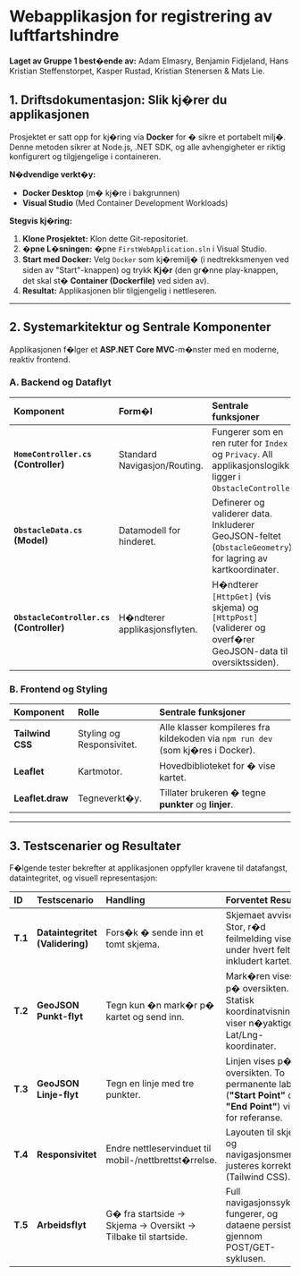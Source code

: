 # Webapplikasjon for registrering av luftfartshindre

**Laget av Gruppe 1 best�ende av:** Adam Elmasry, Benjamin Fidjeland, Hans Kristian Steffenstorpet, Kasper Rustad, Kristian Stenersen & Mats Lie.

## 1. Driftsdokumentasjon: Slik kj�rer du applikasjonen

Prosjektet er satt opp for kj�ring via **Docker** for � sikre et portabelt milj�. Denne metoden sikrer at Node.js, .NET SDK, og alle avhengigheter er riktig konfigurert og tilgjengelige i containeren.

**N�dvendige verkt�y:**

* **Docker Desktop** (m� kj�re i bakgrunnen)
* **Visual Studio** (Med Container Development Workloads)

**Stegvis kj�ring:**

1.  **Klone Prosjektet:** Klon dette Git-repositoriet.
2.  **�pne L�sningen:** �pne `FirstWebApplication.sln` i Visual Studio.
3.  **Start med Docker:** Velg `Docker` som kj�remilj� (i nedtrekksmenyen ved siden av "Start"-knappen) og trykk **Kj�r** (den gr�nne play-knappen, det skal st� **Container (Dockerfile)** ved siden av).
4.  **Resultat:** Applikasjonen blir tilgjengelig i nettleseren.

---

## 2. Systemarkitektur og Sentrale Komponenter

Applikasjonen f�lger et **ASP.NET Core MVC**-m�nster med en moderne, reaktiv frontend.

### A. Backend og Dataflyt
| Komponent | Form�l | Sentrale funksjoner |
| :--- | :--- | :--- |
| **`HomeController.cs` (Controller)** | Standard Navigasjon/Routing. | Fungerer som en ren ruter for `Index` og `Privacy`. All applikasjonslogikk ligger i `ObstacleController`. |
| **`ObstacleData.cs` (Model)** | Datamodell for hinderet. | Definerer og validerer data. Inkluderer GeoJSON-feltet (`ObstacleGeometry`) for lagring av kartkoordinater. |
| **`ObstacleController.cs` (Controller)** | H�ndterer applikasjonsflyten. | H�ndterer `[HttpGet]` (vis skjema) og `[HttpPost]` (validerer og overf�rer GeoJSON-data til oversiktssiden). |

### B. Frontend og Styling
| Komponent | Rolle | Sentrale funksjoner |
| :--- | :--- | :--- |
| **Tailwind CSS** | Styling og Responsivitet. | Alle klasser kompileres fra kildekoden via `npm run dev` (som kj�res i Docker). |
| **Leaflet** | Kartmotor. | Hovedbiblioteket for � vise kartet. |
| **Leaflet.draw** | Tegneverkt�y. | Tillater brukeren � tegne **punkter** og **linjer**. |

---

## 3. Testscenarier og Resultater

F�lgende tester bekrefter at applikasjonen oppfyller kravene til datafangst, dataintegritet, og visuell representasjon:

| ID | Testscenario | Handling | Forventet Resultat | Resultat |
| :--- | :--- | :--- | :--- | :--- |
| **T.1** | **Dataintegritet (Validering)** | Fors�k � sende inn et tomt skjema. | Skjemaet avvises. Stor, r�d feilmelding vises under hvert felt, inkludert kartet. | **Suksess** |
| **T.2** | **GeoJSON Punkt-flyt** | Tegn kun �n mark�r p� kartet og send inn. | Mark�ren vises p� oversikten. Statisk koordinatvisning viser n�yaktige Lat/Lng-koordinater. | **Suksess** |
| **T.3** | **GeoJSON Linje-flyt** | Tegn en linje med tre punkter. | Linjen vises p� oversikten. To permanente labels (**"Start Point"** og **"End Point"**) vises for referanse. | **Suksess** |
| **T.4** | **Responsivitet** | Endre nettleservinduet til mobil-/nettbrettst�rrelse. | Layouten til skjema og navigasjonsmenyen justeres korrekt (Tailwind CSS). | **Suksess** |
| **T.5** | **Arbeidsflyt** | G� fra startside -> Skjema -> Oversikt -> Tilbake til startside. | Full navigasjonssyklus fungerer, og dataene persisteres gjennom POST/GET-syklusen. | **Suksess** |